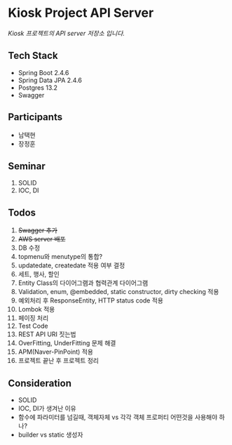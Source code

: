 # Kiosk Project API Server
*Kiosk 프로젝트의 API server 저장소 입니다.*

## Tech Stack
* Spring Boot 2.4.6
* Spring Data JPA 2.4.6
* Postgres 13.2
* Swagger

## Participants
* 남택현
* 장정훈

## Seminar
1. SOLID
2. IOC, DI

## Todos
1. ~~Swagger 추가~~
2. ~~AWS server 배포~~
3. DB 수정
3. topmenu와 menutype의 통합?
3. updatedate, createdate 적용 여부 결정
3. 세트, 행사, 할인
3. Entity Class의 다이어그램과 협력관계 다이어그램
5. Validation, enum, @embedded, static constructor, dirty checking 적용
4. 예외처리 후 ResponseEntity, HTTP status code 적용
7. Lombok 적용
5. 페이징 처리
5. Test Code
6. REST API URI 짓는법
9. OverFitting, UnderFitting 문제 해결
10. APM(Naver-PinPoint) 적용
11. 프로젝트 끝난 후 프로젝트 정리

## Consideration
* SOLID
* IOC, DI가 생겨난 이유
* 함수에 파라미터를 넘길때, 객체자체 vs 각각 객체 프로퍼티 어떤것을 사용해야 하나?
* builder vs static 생성자


